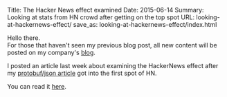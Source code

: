 Title: The Hacker News effect examined
Date: 2015-06-14
Summary: Looking at stats from HN crowd after getting on the top spot
URL: looking-at-hackernews-effect/
save_as: looking-at-hackernews-effect/index.html

Hello there.  
For those that haven't seen my previous blog post, all new content will be posted on my company's [blog](https://blog.wearewizards.io/).  

I posted an article last week about examining the HackerNews effect after my [protobuf/json article](https://blog.wearewizards.io/using-protobuf-instead-of-json-to-communicate-with-a-frontend) got into the first spot of HN.
  
You can read it [here](https://blog.wearewizards.io/the-hacker-news-effect-examined).

